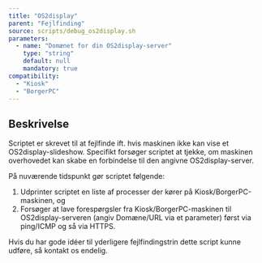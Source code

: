 ```yaml
---
title: "OS2display"
parent: "Fejlfinding"
source: scripts/debug_os2display.sh
parameters:
  - name: "Domænet for din OS2display-server"
    type: "string"
    default: null
    mandatory: true
compatibility:
  - "Kiosk"
  - "BorgerPC"
---
```


## Beskrivelse
Scriptet er skrevet til at fejlfinde ift. hvis maskinen ikke kan vise et OS2display-slideshow.
Specifikt forsøger scriptet at tjekke, om maskinen overhovedet kan skabe en forbindelse til den angivne OS2display-server.

På nuværende tidspunkt gør scriptet følgende: 
1. Udprinter scriptet en liste af processer der kører på Kiosk/BorgerPC-maskinen, og 
2. Forsøger at lave forespørgsler fra Kiosk/BorgerPC-maskinen til OS2display-serveren (angiv Domæne/URL via et parameter) først via ping/ICMP og så via HTTPS.

Hvis du har gode idéer til yderligere fejlfindingstrin dette script kunne udføre, så kontakt os endelig.